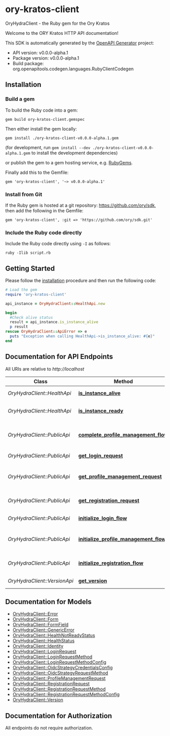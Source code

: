 # ory-kratos-client

OryHydraClient - the Ruby gem for the Ory Kratos

Welcome to the ORY Kratos HTTP API documentation!

This SDK is automatically generated by the [OpenAPI Generator](https://openapi-generator.tech) project:

- API version: v0.0.0-alpha.1
- Package version: v0.0.0-alpha.1
- Build package: org.openapitools.codegen.languages.RubyClientCodegen

## Installation

### Build a gem

To build the Ruby code into a gem:

```shell
gem build ory-kratos-client.gemspec
```

Then either install the gem locally:

```shell
gem install ./ory-kratos-client-v0.0.0-alpha.1.gem
```

(for development, run `gem install --dev ./ory-kratos-client-v0.0.0-alpha.1.gem` to install the development dependencies)

or publish the gem to a gem hosting service, e.g. [RubyGems](https://rubygems.org/).

Finally add this to the Gemfile:

    gem 'ory-kratos-client', '~> v0.0.0-alpha.1'

### Install from Git

If the Ruby gem is hosted at a git repository: https://github.com/ory/sdk, then add the following in the Gemfile:

    gem 'ory-kratos-client', :git => 'https://github.com/ory/sdk.git'

### Include the Ruby code directly

Include the Ruby code directly using `-I` as follows:

```shell
ruby -Ilib script.rb
```

## Getting Started

Please follow the [installation](#installation) procedure and then run the following code:

```ruby
# Load the gem
require 'ory-kratos-client'

api_instance = OryHydraClient::HealthApi.new

begin
  #Check alive status
  result = api_instance.is_instance_alive
  p result
rescue OryHydraClient::ApiError => e
  puts "Exception when calling HealthApi->is_instance_alive: #{e}"
end

```

## Documentation for API Endpoints

All URIs are relative to *http://localhost*

Class | Method | HTTP request | Description
------------ | ------------- | ------------- | -------------
*OryHydraClient::HealthApi* | [**is_instance_alive**](docs/HealthApi.md#is_instance_alive) | **GET** /health/alive | Check alive status
*OryHydraClient::HealthApi* | [**is_instance_ready**](docs/HealthApi.md#is_instance_ready) | **GET** /health/ready | Check readiness status
*OryHydraClient::PublicApi* | [**complete_profile_management_flow**](docs/PublicApi.md#complete_profile_management_flow) | **POST** /profiles | Complete Profile Management Flow
*OryHydraClient::PublicApi* | [**get_login_request**](docs/PublicApi.md#get_login_request) | **GET** /auth/browser/requests/login | Get Login Request
*OryHydraClient::PublicApi* | [**get_profile_management_request**](docs/PublicApi.md#get_profile_management_request) | **GET** /profiles/requests | Get Profile Management Request (via cookie)
*OryHydraClient::PublicApi* | [**get_registration_request**](docs/PublicApi.md#get_registration_request) | **GET** /auth/browser/requests/registration | Get Registration Request
*OryHydraClient::PublicApi* | [**initialize_login_flow**](docs/PublicApi.md#initialize_login_flow) | **GET** /auth/browser/login | Initialize a Login Flow
*OryHydraClient::PublicApi* | [**initialize_profile_management_flow**](docs/PublicApi.md#initialize_profile_management_flow) | **GET** /profiles | Initialize Profile Management Flow
*OryHydraClient::PublicApi* | [**initialize_registration_flow**](docs/PublicApi.md#initialize_registration_flow) | **GET** /auth/browser/registration | Initialize a Registration Flow
*OryHydraClient::VersionApi* | [**get_version**](docs/VersionApi.md#get_version) | **GET** /version | Get service version


## Documentation for Models

 - [OryHydraClient::Error](docs/Error.md)
 - [OryHydraClient::Form](docs/Form.md)
 - [OryHydraClient::FormField](docs/FormField.md)
 - [OryHydraClient::GenericError](docs/GenericError.md)
 - [OryHydraClient::HealthNotReadyStatus](docs/HealthNotReadyStatus.md)
 - [OryHydraClient::HealthStatus](docs/HealthStatus.md)
 - [OryHydraClient::Identity](docs/Identity.md)
 - [OryHydraClient::LoginRequest](docs/LoginRequest.md)
 - [OryHydraClient::LoginRequestMethod](docs/LoginRequestMethod.md)
 - [OryHydraClient::LoginRequestMethodConfig](docs/LoginRequestMethodConfig.md)
 - [OryHydraClient::OidcStrategyCredentialsConfig](docs/OidcStrategyCredentialsConfig.md)
 - [OryHydraClient::OidcStrategyRequestMethod](docs/OidcStrategyRequestMethod.md)
 - [OryHydraClient::ProfileManagementRequest](docs/ProfileManagementRequest.md)
 - [OryHydraClient::RegistrationRequest](docs/RegistrationRequest.md)
 - [OryHydraClient::RegistrationRequestMethod](docs/RegistrationRequestMethod.md)
 - [OryHydraClient::RegistrationRequestMethodConfig](docs/RegistrationRequestMethodConfig.md)
 - [OryHydraClient::Version](docs/Version.md)


## Documentation for Authorization

 All endpoints do not require authorization.

